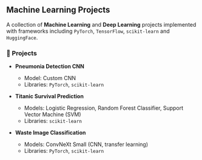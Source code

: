 ## Machine Learning Projects

A collection of **Machine Learning** and **Deep Learning** projects implemented with frameworks including `PyTorch`, `TensorFlow`, `scikit-learn` and `HuggingFace`.

### 📂 Projects

- **Pneumonia Detection CNN**
  - Model: Custom CNN
  - Libraries: `PyTorch`, `scikit-learn`
    
- **Titanic Survival Prediction**
  - Models: Logistic Regression, Random Forest Classifier, Support Vector Machine (SVM)
  - Libraries: `scikit-learn`

- **Waste Image Classification**
  - Models: ConvNeXt Small (CNN, transfer learning)
  - Libraries: `PyTorch`, `scikit-learn`
